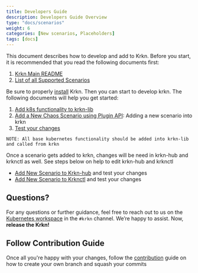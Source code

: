 ```yaml
---
title: Developers Guide
description: Developers Guide Overview
type: "docs/scenarios"
weight: 6
categories: [New scenarios, Placeholders]
tags: [docs]
---
```

This document describes how to develop and add to Krkn. Before you start, it is recommended that you read the following documents first:

1. [Krkn Main README](../krkn/_index.md)
2. [List of all Supported Scenarios](../scenarios/_index.md)

Be sure to properly [install](../installation/_index.md) Krkn. Then you can start to develop krkn. The following documents will help you get started:

1. [Add k8s functionality to krkn-lib](./krkn-lib.md)
2. [Add a New Chaos Scenario using Plugin API](./scenario_plugin_api.md): Adding a new scenario into krkn
3. [Test your changes](./testing-changes.md) 


`NOTE: All base kubernetes functionality should be added into krkn-lib and called from krkn`

Once a scenario gets added to krkn, changes will be need in krkn-hub and krknctl as well. See steps below on help to edit krkn-hub and krknctl
- [Add New Scenario to Krkn-hub](./editing-krkn-hub.md) and test your changes
- [Add New Scenario to Krknctl](./krknctl-edits.md) and test your changes


## Questions?
For any questions or further guidance, feel free to reach out to us on the 
[Kubernetes workspace](https://kubernetes.slack.com/) in the `#krkn` channel. 
We’re happy to assist. Now, __release the Krkn!__


## Follow Contribution Guide

Once all you're happy with your changes, follow the [contribution](#docs/git-pointers.md) guide on how to create your own branch and squash your commits
 